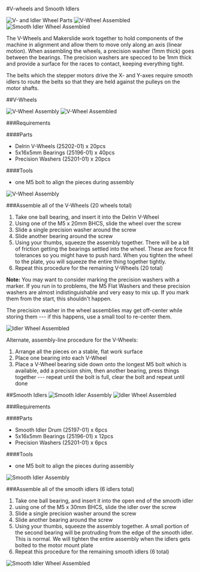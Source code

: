 #V-wheels and Smooth Idlers

![V- and Idler Wheel Parts](tPictures/so_vw_iw_parts_2.jpg)
![V-Wheel Assembled](tPictures/so_v_wheel_2.jpg)
![Smooth Idler Wheel Assembled](tPictures/so_smooth_idler_2.jpg)

The V-Wheels and Makerslide work together to hold components of the machine in alignment and allow them to move only along an axis (linear motion). When assembling the wheels, a precision washer (1mm thick) goes between the bearings. The precision washers are specced to be 1mm thick and provide a surface for the races to contact, keeping everything tight. 

The belts which the stepper motors drive the X- and Y-axes  require smooth idlers to route the belts so that they are held against the pulleys on the motor shafts.

##V-Wheels

![V-Wheel Assembly](tPictures/25203-02_2.png)
![V-Wheel Assembled](tPictures/so_v_wheel_2.jpg)

###Requirements

####Parts

* Delrin V-Wheels (25202-01) x 20pcs
* 5x16x5mm Bearings (25196-01) x 40pcs
* Precision Washers (25201-01) x 20pcs

####Tools

* one M5 bolt to align the pieces during assembly

![[V-Wheel Assembly](tPictures/25203-02_4.png)](tPictures/25203-02_4.png)

###Assemble all of the V-Wheels (20 wheels total)
1. Take one ball bearing, and insert it into the Delrin V-Wheel
2. Using one of the M5 x 20mm BHCS, slide the wheel over the screw
3. Slide a single precision washer around the screw
4. Slide another bearing around the screw
5. Using your thumbs, squeeze the assembly together. There will be a bit of friction getting the bearings settled into the wheel. These are force fit tolerances so you might have to push hard. When you tighten the wheel to the plate, you will squeeze the entire thing together tightly.
6. Repeat this procedure for the remaining V-Wheels (20 total)

**Note:** You may want to consider marking the precision washers with a marker. If you run in to problems, the M5 Flat Washers and these precision washers are almost indistinguishable and very easy to mix up. If you mark them from the start, this shouldn't happen.

The precision washer in the wheel assemblies may get off-center while storing them --- if this happens, use a small tool to re-center them.

![Idler Wheel Assembled](tPictures/so_v_wheel_4.jpg)

Alternate, assembly-line procedure for the V-Wheels:

1. Arrange all the pieces on a stable, flat work surface
2. Place one bearing into each V-Wheel 
3. Place a V-Wheel bearing side down onto the longest M5 bolt which is available, add a precision shim, then another bearing, press things together --- repeat until the bolt is full, clear the bolt and repeat until done

##Smooth Idlers
![Smooth Idler Assembly](tPictures/25197-02_2.png)
![Idler Wheel Assembled](tPictures/so_smooth_idler_2.jpg)

###Requirements

####Parts

* Smooth Idler Drum (25197-01) x 6pcs
* 5x16x5mm Bearings (25196-01) x 12pcs
* Precision Washers (25201-01) x 6pcs

####Tools

* one M5 bolt to align the pieces during assembly

![[Smooth Idler Assembly](tPictures/25197-02_4.png)](tPictures/25197-02_4.png)

###Assemble all of the smooth idlers (6 idlers total)

1. Take one ball bearing, and insert it into the open end of the smooth idler
2. using one of the M5 x 30mm BHCS, slide the idler over the screw
3. Slide a single precision washer around the screw
4. Slide another bearing around the screw
5. Using your thumbs, squeeze the assembly together. A small portion of the second bearing will be protruding from the edge of the smooth idler. This is normal. We will tighten the entire assembly when the idlers gets bolted to the motor mount plate
6. Repeat this procedure for the remaining smooth idlers (6 total)

![Smooth Idler Wheel Assembled](tPictures/so_smooth_idler_4.jpg)